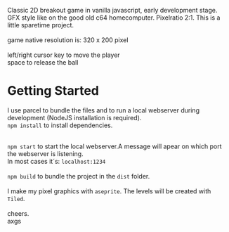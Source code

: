 Classic 2D breakout game in vanilla javascript, early development stage.
GFX style like on the good old c64 homecomputer. Pixelratio 2:1. This is a little sparetime project.
<br><br>
game native resolution is: 320 x 200 pixel <br>
<br>
left/right cursor key to move the player <br>
space to release the ball <br>
<h1> Getting Started</h1>
I use parcel to bundle the files and to run a local webserver during development
(NodeJS installation is required).
<br>
<code>npm install</code> to install dependencies.<br><br>

`npm start` to start the local webserver.A message will apear on which port the webserver is listening.<br>
In most cases it´s: <code>localhost:1234</code><br><br>
`npm build` to bundle the project in the `dist` folder. <br>
<br>
I make my pixel graphics with `aseprite`.
The levels will be created with `Tiled`.
<br><br>
cheers.<br>
axgs